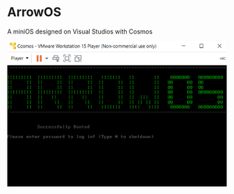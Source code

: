 # ArrowOS
A miniOS designed on Visual Studios with Cosmos 

![Front](https://github.com/deepakshisud/ArrowOS/blob/master/Images/StartPage.png)
